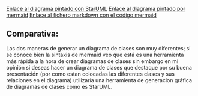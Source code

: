 [Enlace al diagrama pintado con StarUML](Diagrama.jpg)
[Enlace al diagrama pintado por mermaid](imagen.png)
[Enlace al fichero markdown con el código mermaid](Practica5_DiagramaMermaid.md)

Comparativa:
---

Las dos maneras de generar un diagrama de clases son muy diferentes; si se conoce bien la sintaxis de mermaid veo que está es una herramienta más rápida a la hora de crear diagramas de clases sin embargo en mi opinión si deseas hacer un diagrama de clases que destaque por su buena presentación (por como estan colocadas las diferentes clases y sus relaciones en el diagrama) utilizaría una herramienta de generacion gráfica de diagramas de clases como es StarUML.